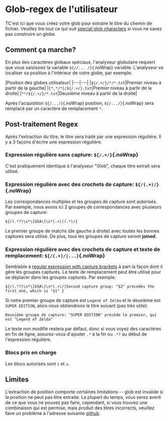 # Glob-regex de l'utilisateur

TC'est ici que vous créez votre glob pour extraire le titre du chemin de fichier. Veuillez lire tout ce qui suit [special glob characters](#special-glob-characters) si vous ne savez pas construire un globe.

## Comment ça marche?

En plus des caractères globaux spéciaux, l'analyseur globulaire requiert que vous saisissiez la variable `${//... /}`{.noWrap} variable. L'analyseur va localiser sa position à l'intérieur de votre globe, par exemple:

|Position des globes utilisateur|
|---|---|
|`${/.+/}/*/*.txt`|Premier niveau à partir de la gauche|
|`{*,*/*}/${/.+/}.txt`|Premier niveau à partir de la droite|
|`**/${/.+/}/*.txt`|Deuxième niveau à partir de la droite|

Après l'acquisition `${/.../}`{.noWrap} position, `${/.../}`{.noWrap} sera remplacé par un caractère de remplacement `*`.

## Post-traitement Regex

Après l'extraction du titre, le titre sera traité par une expression régulière. Il y a 3 façons d'écrire une expression régulière.

### Expression régulière sans capture: `${/.+/}`{.noWrap}

C'est pratiquement identique à l'analyseur "Glob", chaque titre extrait sera utilisé.

### Expression régulière avec des crochets de capture: `${/(.+)/}`{.noWrap}

Les correspondances multiples et les groupes de capture sont autorisés. Par exemple, nous avons ici 2 groupes de correspondances avec plusieurs groupes de capture:
```
${/(.*?)\s*\[USA\]\s*(.+)|(.*)/}
```
Le premier groupe de matchs (de gauche à droite) avec toutes les bonnes captures sera utilisé. De plus, tous les groupes de capture seront **joined**.

### Expression régulière avec des crochets de capture et texte de remplacement: `${/(.+)/|...}`{.noWrap}

Semblable à [regular expression with capture brackets](#regular-expression-with-capture-brackets) à part la façon dont il gère les groupes capturés. Le texte de remplacement peut être utilisé pour se déplacer dans les groupes capturés. Par exemple:
```
${/(.*?)\s*\[USA\]\s*(.+)/|Second capture group: "$2" precedes the first one, which is "$1" }
```
Si notre premier groupe de capture est `Legend of Zelda` et le deuxième est `SUPER EDITION`, alors nous obtiendrons le titre suivant (pas très utile):

`Deuxième groupe de capture: "SUPER EDITION" précède le premier, qui est "Legend of Zelda"`

Le texte non modifié restera par défaut, donc si vous voyez des caractères en fin de ligne, assurez-vous d'ajouter `.*` à la fin ou `.*?` au début de l'expression régulière.

### Blocs pris en charge

Les blocs autorisés sont `i` et `u`.

## Limites

L'extraction de position comporte certaines limitations -- glob est invalide si la position ne peut pas être extraite. La plupart du temps, vous serez averti de ce que vous ne pouvez pas faire, cependant, si vous trouvez une combinaison qui est permise, mais produit des titres incorrects, veuillez faire un problème à l'adresse suivante [github](https://github.com/FrogTheFrog/steam-rom-manager/issues).
